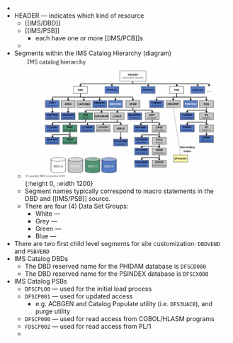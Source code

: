 -
- HEADER — indicates which kind of resource
	- [[IMS/DBD]]
	- [[IMS/PSB]]
		- each have one or more [[IMS/PCB]]s
	-
- Segments within the IMS Catalog Hierarchy (diagram)
	- ![image.png](../assets/image_1753372049970_0.png){:height 0, :width 1200}
	- Segment names typically correspond to macro statements in the DBD and [[IMS/PSB]] source.
	- There are four (4) Data Set Groups:
		- White —
		- Grey —
		- Green —
		- Blue —
- There are two first child level segments for site customization: `DBDVEND` and `PSBVEND`
- IMS Catalog DBDs
	- The DBD reserved name for the PHIDAM database is `DFSCD000`
	- The DBD reserved name for the PSINDEX database is `DFSCX000`
- IMS Catalog PSBs
	- `DFSCPL00` — used for the initial load process
	- `DFSCP001` — used for updated access
		- e.g. ACBGEN and Catalog Populate utility (i.e. `DFS3UACB`), and purge utility
	- `DFSCP000` — used for read access from COBOL/HLASM programs
	- `FDSCP002` — used for read access from PL/1
	-